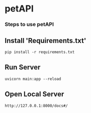 # petAPI

### Steps to use petAPI

## Install 'Requirements.txt'
```
pip install -r requirements.txt
```
## Run Server

```
uvicorn main:app --reload
```

## Open Local Server

```
http://127.0.0.1:8000/docs#/
```

